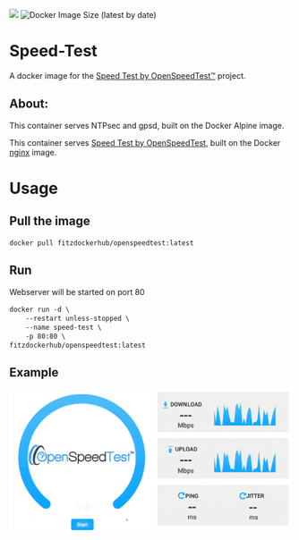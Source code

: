 [<img src="https://img.shields.io/badge/dockerhub-Repo_Image-Important.svg?logo=Docker">](https://hub.docker.com/r/fitzdockerhub/openspeedtest)
![Docker Image Size (latest by date)](https://img.shields.io/docker/image-size/fitzdockerhub/openspeedtest)

# Speed-Test
A docker image for the [Speed Test by OpenSpeedTest™](https://github.com/openspeedtest/Speed-Test) project.

## About:

This container serves NTPsec and gpsd, built on the Docker Alpine image.

This container serves [Speed Test by OpenSpeedTest](https://github.com/openspeedtest/Speed-Test), built on the Docker [nginx](https://hub.docker.com/_/nginx) image.

# Usage
## Pull the image
```
docker pull fitzdockerhub/openspeedtest:latest
```

## Run
Webserver will be started on port 80
```
docker run -d \
    --restart unless-stopped \
    --name speed-test \
    -p 80:80 \
fitzdockerhub/openspeedtest:latest
```
## Example
![](https://github.com/openspeedtest/v2-Test/raw/main/images/10G-S.gif)
